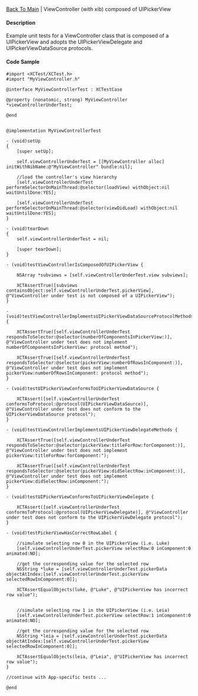 [Back To Main](https://github.com/ccabanero/ios-unit-testing-patterns) | ViewController (with xib) composed of UIPickerView

#### Description
Example unit tests for a ViewController class that is composed of a UIPickerView and adopts the UIPickerViewDelegate and UIPickerViewDataSource protocols.

#### Code Sample
	#import <XCTest/XCTest.h>
	#import "MyViewController.h"

	@interface MyViewControllerTest : XCTestCase
	
	@property (nonatomic, strong) MyViewController *viewControllerUnderTest;
	
	@end
	
	
	@implementation MyViewControllerTest
	
	- (void)setUp
	{
	    [super setUp];
	    
	    self.viewControllerUnderTest = [[MyViewController alloc] initWithNibName:@"MyViewController" bundle:nil];
	    
	    //load the controller's view hierarchy
	    [self.viewControllerUnderTest performSelectorOnMainThread:@selector(loadView) withObject:nil waitUntilDone:YES];
	    
	    [self.viewControllerUnderTest performSelectorOnMainThread:@selector(viewDidLoad) withObject:nil waitUntilDone:YES];
	}
	
	- (void)tearDown
	{
	    self.viewControllerUnderTest = nil;
	    
	    [super tearDown];
	}
	
	- (void)testViewControllerIsComposedOfUIPickerView {
	    
	    NSArray *subviews = [self.viewControllerUnderTest.view subviews];
	    
	    XCTAssertTrue([subviews containsObject:self.viewControllerUnderTest.pickerView], @"ViewController under test is not composed of a UIPickerView");
	}
	
	- (void)testViewControllerImplementsUIPickerViewDataSourceProtocolMethods {
	    
	    XCTAssertTrue([self.viewControllerUnderTest respondsToSelector:@selector(numberOfComponentsInPickerView:)], @"ViewController under test does not implement numberOfComponentsInPickerView: protocol method");
	    
	    XCTAssertTrue([self.viewControllerUnderTest respondsToSelector:@selector(pickerView:numberOfRowsInComponent:)], @"ViewController under test does not implement pickerView:numberOfRowsInComponent: protocol method");
	}
	
	- (void)testUIPickerViewConformsToUIPickerViewDataSource {
	    
	    XCTAssert([self.viewControllerUnderTest conformsToProtocol:@protocol(UIPickerViewDataSource)], @"ViewController under test does not conform to the UIPickerViewDataSource protocol");
	}
	
	- (void)testViewControllerImplementsUIPickerViewDelegateMethods {
	    
	    XCTAssertTrue([self.viewControllerUnderTest respondsToSelector:@selector(pickerView:titleForRow:forComponent:)], @"ViewController under test does not implement pickerView:titleForRow:forComponent:");
	    
	    XCTAssertTrue([self.viewControllerUnderTest respondsToSelector:@selector(pickerView:didSelectRow:inComponent:)], @"ViewController under test does not implement pickerView:didSelectRow:inComponent:");
	}
	
	- (void)testUIPickerViewConformsToUIPickerViewDelegate {
	    
	    XCTAssert([self.viewControllerUnderTest conformsToProtocol:@protocol(UIPickerViewDelegate)], @"ViewController under test does not conform to the UIPickerViewDelegate protocol");
	}
	
	- (void)testPickerViewHasCorrectRowLabel {
	    
	    //simulate selecting row 0 in the UIPickerView (i.e. Luke)
	    [self.viewControllerUnderTest.pickerView selectRow:0 inComponent:0 animated:NO];
	    
	    //get the corresponding value for the selected row
	    NSString *luke = [self.viewControllerUnderTest.pickerData objectAtIndex:[self.viewControllerUnderTest.pickerView selectedRowInComponent:0]];
	    
	    XCTAssertEqualObjects(luke, @"Luke", @"UIPickerView has incorrect row value");
	    
	    
	    //simulate selecting row 1 in the UIPickerView (i.e. Leia)
	    [self.viewControllerUnderTest.pickerView selectRow:1 inComponent:0 animated:NO];
	    
	    //get the corresponding value for the selected row
	    NSString *leia = [self.viewControllerUnderTest.pickerData objectAtIndex:[self.viewControllerUnderTest.pickerView selectedRowInComponent:0]];
	    
	    XCTAssertEqualObjects(leia, @"Leia", @"UIPickerView has incorrect row value");
	}
	
	//continue with App-specific tests ...
	
	@end